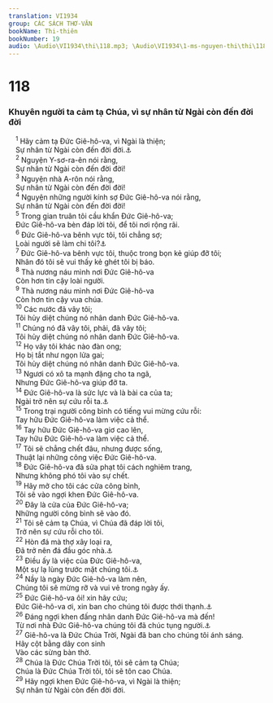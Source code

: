 ```yaml
---
translation: VI1934
group: CÁC SÁCH THƠ-VĂN
bookName: Thi-thiên 
bookNumber: 19
audio: \Audio\VI1934\thi\118.mp3; \Audio\VI1934\1-ms-nguyen-thi\thi\118.mp3
---
```


<div class="title"><h1>118</h1><h3>Khuyên người ta cảm tạ Chúa, vì sự nhân từ Ngài còn đến đời đời</h3></div>
<span class="verse thi_118_1"> <sup>1</sup> Hãy cảm tạ Đức Giê-hô-va, vì Ngài là thiện; <br/> Sự nhân từ Ngài còn đến đời đời.<a data-toggle="tooltip" data-placement="bottom" title="1Su 16:34; 2Su 5:13; 7:3; Exo 3:11; Thi 100:5; 106:1; 107:1; 136:1; Gie 33:11">⚓</a><br/></span>
<span class="verse thi_118_2"> <sup>2</sup> Nguyện Y-sơ-ra-ên nói rằng, <br/> Sự nhân từ Ngài còn đến đời đời! <br/></span>
<span class="verse thi_118_3"> <sup>3</sup> Nguyện nhà A-rôn nói rằng, <br/> Sự nhân từ Ngài còn đến đời đời! <br/></span>
<span class="verse thi_118_4"> <sup>4</sup> Nguyện những người kính sợ Đức Giê-hô-va nói rằng, <br/> Sự nhân từ Ngài còn đến đời đời! <br/></span>
<span class="verse thi_118_5"> <sup>5</sup> Trong gian truân tôi cầu khẩn Đức Giê-hô-va; <br/> Đức Giê-hô-va bèn đáp lời tôi, để tôi nơi rộng rãi. <br/></span>
<span class="verse thi_118_6"> <sup>6</sup> Đức Giê-hô-va bênh vực tôi, tôi chẳng sợ; <br/> Loài người sẽ làm chi tôi?<a data-toggle="tooltip" data-placement="bottom" title="He 13:6">⚓</a><br/></span>
<span class="verse thi_118_7"> <sup>7</sup> Đức Giê-hô-va bênh vực tôi, thuộc trong bọn kẻ giúp đỡ tôi; <br/> Nhân đó tôi sẽ vui thấy kẻ ghét tôi bị báo. <br/></span>
<span class="verse thi_118_8"> <sup>8</sup> Thà nương náu mình nơi Đức Giê-hô-va <br/> Còn hơn tin cậy loài người. <br/></span>
<span class="verse thi_118_9"> <sup>9</sup> Thà nương náu mình nơi Đức Giê-hô-va <br/> Còn hơn tin cậy vua chúa. <br/></span>
<span class="verse thi_118_10"> <sup>10</sup> Các nước đã vây tôi; <br/> Tôi hủy diệt chúng nó nhân danh Đức Giê-hô-va. <br/></span>
<span class="verse thi_118_11"> <sup>11</sup> Chúng nó đã vây tôi, phải, đã vây tôi; <br/> Tôi hủy diệt chúng nó nhân danh Đức Giê-hô-va. <br/></span>
<span class="verse thi_118_12"> <sup>12</sup> Họ vây tôi khác nào đàn ong; <br/> Họ bị tắt như ngọn lửa gai; <br/> Tôi hủy diệt chúng nó nhân danh Đức Giê-hô-va. <br/></span>
<span class="verse thi_118_13"> <sup>13</sup> Ngươi có xô ta mạnh đặng cho ta ngã, <br/> Nhưng Đức Giê-hô-va giúp đỡ ta. <br/></span>
<span class="verse thi_118_14"> <sup>14</sup> Đức Giê-hô-va là sức lực và là bài ca của ta; <br/> Ngài trở nên sự cứu rỗi ta.<a data-toggle="tooltip" data-placement="bottom" title="Xu 15:2; Es 12:2">⚓</a><br/></span>
<span class="verse thi_118_15"> <sup>15</sup> Trong trại người công bình có tiếng vui mừng cứu rỗi: <br/> Tay hữu Đức Giê-hô-va làm việc cả thể. <br/></span>
<span class="verse thi_118_16"> <sup>16</sup> Tay hữu Đức Giê-hô-va giơ cao lên, <br/> Tay hữu Đức Giê-hô-va làm việc cả thể. <br/></span>
<span class="verse thi_118_17"> <sup>17</sup> Tôi sẽ chẳng chết đâu, nhưng được sống, <br/> Thuật lại những công việc Đức Giê-hô-va. <br/></span>
<span class="verse thi_118_18"> <sup>18</sup> Đức Giê-hô-va đã sửa phạt tôi cách nghiêm trang, <br/> Nhưng không phó tôi vào sự chết. <br/></span>
<span class="verse thi_118_19"> <sup>19</sup> Hãy mở cho tôi các cửa công bình, <br/> Tôi sẽ vào ngợi khen Đức Giê-hô-va. <br/></span>
<span class="verse thi_118_20"> <sup>20</sup> Đây là cửa của Đức Giê-hô-va; <br/> Những người công bình sẽ vào đó. <br/></span>
<span class="verse thi_118_21"> <sup>21</sup> Tôi sẽ cảm tạ Chúa, vì Chúa đã đáp lời tôi, <br/> Trở nên sự cứu rỗi cho tôi. <br/></span>
<span class="verse thi_118_22"> <sup>22</sup> Hòn đá mà thợ xây loại ra, <br/> Đã trở nên đá đầu góc nhà.<a data-toggle="tooltip" data-placement="bottom" title="Lu 20:17; Cong 4:11; 1Phi 2:7">⚓</a><br/></span>
<span class="verse thi_118_23"> <sup>23</sup> Điều ấy là việc của Đức Giê-hô-va, <br/> Một sự lạ lùng trước mặt chúng tôi.<a data-toggle="tooltip" data-placement="bottom" title="Mat 21:42; Mac 12:10-11">⚓</a><br/></span>
<span class="verse thi_118_24"> <sup>24</sup> Nầy là ngày Đức Giê-hô-va làm nên, <br/> Chúng tôi sẽ mừng rỡ và vui vẻ trong ngày ấy. <br/></span>
<span class="verse thi_118_25"> <sup>25</sup> Đức Giê-hô-va ôi! xin hãy cứu; <br/> Đức Giê-hô-va ơi, xin ban cho chúng tôi được thới thạnh.<a data-toggle="tooltip" data-placement="bottom" title="Mat 21:9; Mac 11:9; Gi 12:13">⚓</a><br/></span>
<span class="verse thi_118_26"> <sup>26</sup> Đáng ngợi khen đấng nhân danh Đức Giê-hô-va mà đến! <br/> Từ nơi nhà Đức Giê-hô-va chúng tôi đã chúc tụng người.<a data-toggle="tooltip" data-placement="bottom" title="Mat 21:9; 23:39; Mac 11:9; Lu 13:35; 19:38; Gi 12:13">⚓</a><br/></span>
<span class="verse thi_118_27"> <sup>27</sup> Giê-hô-va là Đức Chúa Trời, Ngài đã ban cho chúng tôi ánh sáng. <br/> Hãy cột bằng dây con sinh <br/> Vào các sừng bàn thờ. <br/></span>
<span class="verse thi_118_28"> <sup>28</sup> Chúa là Đức Chúa Trời tôi, tôi sẽ cảm tạ Chúa; <br/> Chúa là Đức Chúa Trời tôi, tôi sẽ tôn cao Chúa. <br/></span>
<span class="verse thi_118_29"> <sup>29</sup> Hãy ngợi khen Đức Giê-hô-va, vì Ngài là thiện; <br/> Sự nhân từ Ngài còn đến đời đời. <br/></span>
